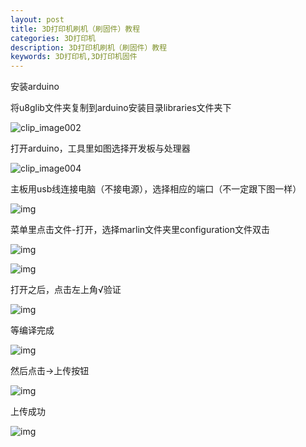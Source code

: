 ```yaml
---
layout: post
title: 3D打印机刷机（刷固件）教程
categories: 3D打印机
description: 3D打印机刷机（刷固件）教程
keywords: 3D打印机,3D打印机固件
---
```


安装arduino

将u8glib文件夹复制到arduino安装目录libraries文件夹下

![clip_image002](https://raw.githubusercontent.com/Lanhonghao/blog.lanhonghao.github.io/master/images/posts/2019-04-10-3D%E6%89%93%E5%8D%B0%E6%9C%BA%E5%88%B7%E6%9C%BA%EF%BC%88%E5%88%B7%E5%9B%BA%E4%BB%B6%EF%BC%89%E6%95%99%E7%A8%8B/clip_image002.png)

打开arduino，工具里如图选择开发板与处理器

 ![clip_image004](https://raw.githubusercontent.com/Lanhonghao/blog.lanhonghao.github.io/master/images/posts/2019-04-10-3D%E6%89%93%E5%8D%B0%E6%9C%BA%E5%88%B7%E6%9C%BA%EF%BC%88%E5%88%B7%E5%9B%BA%E4%BB%B6%EF%BC%89%E6%95%99%E7%A8%8B/clip_image004.png)

主板用usb线连接电脑（不接电源），选择相应的端口（不一定跟下图一样）

![img](https://raw.githubusercontent.com/Lanhonghao/blog.lanhonghao.github.io/master/images/posts/2019-04-10-3D%E6%89%93%E5%8D%B0%E6%9C%BA%E5%88%B7%E6%9C%BA%EF%BC%88%E5%88%B7%E5%9B%BA%E4%BB%B6%EF%BC%89%E6%95%99%E7%A8%8B/clip_image006.png)

菜单里点击文件-打开，选择marlin文件夹里configuration文件双击

![img](https://raw.githubusercontent.com/Lanhonghao/blog.lanhonghao.github.io/master/images/posts/2019-04-10-3D%E6%89%93%E5%8D%B0%E6%9C%BA%E5%88%B7%E6%9C%BA%EF%BC%88%E5%88%B7%E5%9B%BA%E4%BB%B6%EF%BC%89%E6%95%99%E7%A8%8B/clip_image008.png)

![img](https://raw.githubusercontent.com/Lanhonghao/blog.lanhonghao.github.io/master/images/posts/2019-04-10-3D%E6%89%93%E5%8D%B0%E6%9C%BA%E5%88%B7%E6%9C%BA%EF%BC%88%E5%88%B7%E5%9B%BA%E4%BB%B6%EF%BC%89%E6%95%99%E7%A8%8B/clip_image010.png)

打开之后，点击左上角√验证

![img](https://raw.githubusercontent.com/Lanhonghao/blog.lanhonghao.github.io/master/images/posts/2019-04-10-3D%E6%89%93%E5%8D%B0%E6%9C%BA%E5%88%B7%E6%9C%BA%EF%BC%88%E5%88%B7%E5%9B%BA%E4%BB%B6%EF%BC%89%E6%95%99%E7%A8%8B/clip_image012.png)

等编译完成

![img](https://raw.githubusercontent.com/Lanhonghao/blog.lanhonghao.github.io/master/images/posts/2019-04-10-3D%E6%89%93%E5%8D%B0%E6%9C%BA%E5%88%B7%E6%9C%BA%EF%BC%88%E5%88%B7%E5%9B%BA%E4%BB%B6%EF%BC%89%E6%95%99%E7%A8%8B/clip_image014.png)

然后点击→上传按钮

![img](https://raw.githubusercontent.com/Lanhonghao/blog.lanhonghao.github.io/master/images/posts/2019-04-10-3D%E6%89%93%E5%8D%B0%E6%9C%BA%E5%88%B7%E6%9C%BA%EF%BC%88%E5%88%B7%E5%9B%BA%E4%BB%B6%EF%BC%89%E6%95%99%E7%A8%8B/clip_image016.png)

上传成功

![img](https://raw.githubusercontent.com/Lanhonghao/blog.lanhonghao.github.io/master/images/posts/2019-04-10-3D%E6%89%93%E5%8D%B0%E6%9C%BA%E5%88%B7%E6%9C%BA%EF%BC%88%E5%88%B7%E5%9B%BA%E4%BB%B6%EF%BC%89%E6%95%99%E7%A8%8B/clip_image018.png)
